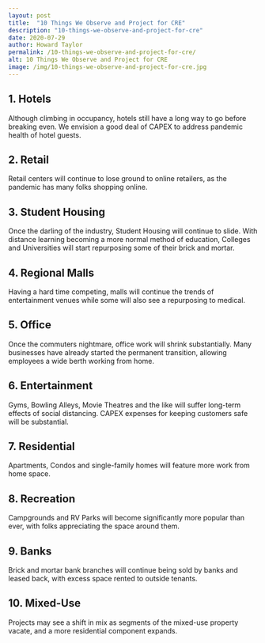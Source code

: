 ```yaml
---
layout: post
title:  "10 Things We Observe and Project for CRE"
description: "10-things-we-observe-and-project-for-cre"
date: 2020-07-29
author: Howard Taylor
permalink: /10-things-we-observe-and-project-for-cre/
alt: 10 Things We Observe and Project for CRE
image: /img/10-things-we-observe-and-project-for-cre.jpg
---
```



## 1. Hotels
Although climbing in occupancy, hotels still have a long way to go before breaking even. We envision a good deal of CAPEX to address pandemic health of hotel guests.<!--more-->

## 2. Retail
Retail centers will continue to lose ground to online retailers, as the pandemic has many folks shopping online.

## 3. Student Housing
Once the darling of the industry, Student Housing will continue to slide. With distance learning becoming a more normal method of education, Colleges and Universities will start repurposing some of their brick and mortar.

## 4. Regional Malls
Having a hard time competing, malls will continue the trends of entertainment venues while some will also see a repurposing to medical.

## 5. Office
Once the commuters nightmare, office work will shrink substantially. Many businesses have already started the permanent transition, allowing employees a wide berth working from home.

## 6. Entertainment
Gyms, Bowling Alleys, Movie Theatres and the like will suffer long-term effects of social distancing. CAPEX expenses for keeping customers safe will be substantial.

## 7. Residential
Apartments, Condos and single-family homes will feature more work from home space.

## 8. Recreation
Campgrounds and RV Parks will become significantly more popular than ever, with folks appreciating the space around them.

## 9. Banks
Brick and mortar bank branches will continue being sold by banks and leased back, with excess space rented to outside tenants.

## 10. Mixed-Use
Projects may see a shift in mix as segments of the mixed-use property vacate, and a more residential component expands.
